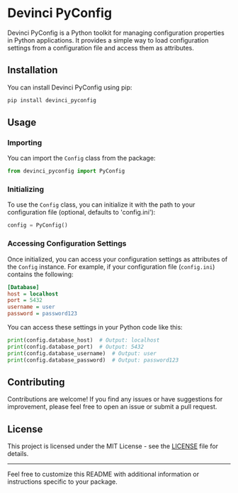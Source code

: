 # Devinci PyConfig

Devinci PyConfig is a Python toolkit for managing configuration properties in Python applications. It provides a simple way to load configuration settings from a configuration file and access them as attributes.

## Installation

You can install Devinci PyConfig using pip:

```bash
pip install devinci_pyconfig
```

## Usage

### Importing

You can import the `Config` class from the package:

```python
from devinci_pyconfig import PyConfig
```

### Initializing

To use the `Config` class, you can initialize it with the path to your configuration file (optional, defaults to 'config.ini'):

```python
config = PyConfig()
```

### Accessing Configuration Settings

Once initialized, you can access your configuration settings as attributes of the `Config` instance. For example, if your configuration file (`config.ini`) contains the following:

```ini
[Database]
host = localhost
port = 5432
username = user
password = password123
```

You can access these settings in your Python code like this:

```python
print(config.database_host)  # Output: localhost
print(config.database_port)  # Output: 5432
print(config.database_username)  # Output: user
print(config.database_password)  # Output: password123
```

## Contributing

Contributions are welcome! If you find any issues or have suggestions for improvement, please feel free to open an issue or submit a pull request.

## License

This project is licensed under the MIT License - see the [LICENSE](LICENSE) file for details.

---

Feel free to customize this README with additional information or instructions specific to your package.